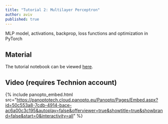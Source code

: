 ```yaml
---
title: "Tutorial 2: Multilayer Perceptron"
author: aviv
published: true
---
```


MLP model, activations, backprop, loss functions and optimization in PyTorch

## Material

The tutorial notebook can be viewed [here](https://nbviewer.jupyter.org/github/vistalab-technion/cs236781-tutorials/blob/master/t03/tutorial3-MLP.ipynb?flush_cache=true).

## Video (requires Technion account)

{% include panopto_embed.html src="https://panoptotech.cloud.panopto.eu/Panopto/Pages/Embed.aspx?id=50c553a8-7cdb-4914-bace-ac6a00c3c195&autoplay=false&offerviewer=true&showtitle=true&showbrand=false&start=0&interactivity=all" %}
